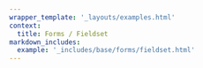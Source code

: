 ```yaml
---
wrapper_template: '_layouts/examples.html'
context:
  title: Forms / Fieldset
markdown_includes:
  example: '_includes/base/forms/fieldset.html'
---
```

